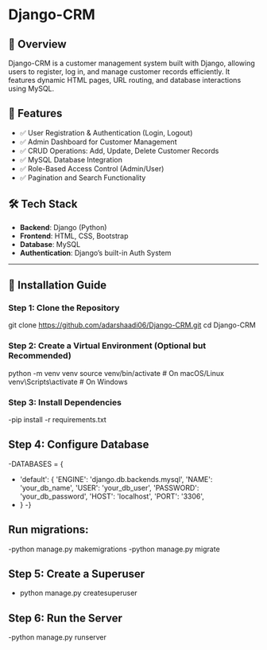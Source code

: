 # Django-CRM  

## 📌 Overview  
Django-CRM is a customer management system built with Django, allowing users to register, log in, and manage customer records efficiently. It features dynamic HTML pages, URL routing, and database interactions using MySQL.  

## 🚀 Features  
- ✅ User Registration & Authentication (Login, Logout)  
- ✅ Admin Dashboard for Customer Management  
- ✅ CRUD Operations: Add, Update, Delete Customer Records  
- ✅ MySQL Database Integration  
- ✅ Role-Based Access Control (Admin/User)  
- ✅ Pagination and Search Functionality  

## 🛠️ Tech Stack  
- **Backend**: Django (Python)  
- **Frontend**: HTML, CSS, Bootstrap  
- **Database**: MySQL  
- **Authentication**: Django’s built-in Auth System  

---

## 📂 Installation Guide  

### **Step 1: Clone the Repository**  
git clone https://github.com/adarshaadi06/Django-CRM.git
cd Django-CRM

### Step 2: Create a Virtual Environment (Optional but Recommended)

python -m venv venv
source venv/bin/activate   # On macOS/Linux
venv\Scripts\activate      # On Windows

### Step 3: Install Dependencies
-pip install -r requirements.txt



## Step 4: Configure Database
-DATABASES = {
-    'default': {
        'ENGINE': 'django.db.backends.mysql',
        'NAME': 'your_db_name',
        'USER': 'your_db_user',
        'PASSWORD': 'your_db_password',
        'HOST': 'localhost',
        'PORT': '3306',
-   }
-}

## Run migrations:

-python manage.py makemigrations
-python manage.py migrate

## Step 5: Create a Superuser

- python manage.py createsuperuser

## Step 6: Run the Server

-python manage.py runserver





